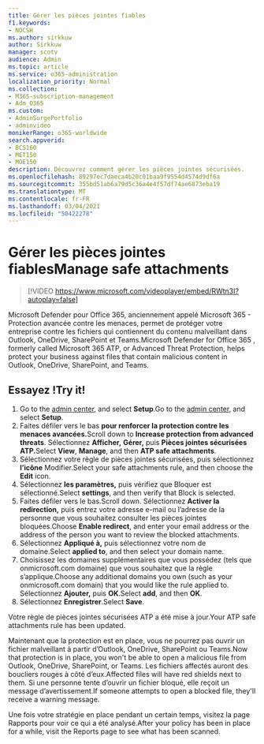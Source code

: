 ```yaml
---
title: Gérer les pièces jointes fiables
f1.keywords:
- NOCSH
ms.author: sirkkuw
author: Sirkkuw
manager: scotv
audience: Admin
ms.topic: article
ms.service: o365-administration
localization_priority: Normal
ms.collection:
- M365-subscription-management
- Adm_O365
ms.custom:
- AdminSurgePortfolio
- adminvideo
monikerRange: o365-worldwide
search.appverid:
- BCS160
- MET150
- MOE150
description: Découvrez comment gérer les pièces jointes sécurisées.
ms.openlocfilehash: 89297ec7daeca4b20c01baa9f9554d4574d9df6a
ms.sourcegitcommit: 355bd51ab6a79d5c36a4e4f57df74ae6873eba19
ms.translationtype: MT
ms.contentlocale: fr-FR
ms.lasthandoff: 03/04/2021
ms.locfileid: "50422278"
---
```

# <a name="manage-safe-attachments"></a><span data-ttu-id="8b31e-103">Gérer les pièces jointes fiables</span><span class="sxs-lookup"><span data-stu-id="8b31e-103">Manage safe attachments</span></span>

> [!VIDEO https://www.microsoft.com/videoplayer/embed/RWtn3I?autoplay=false]

<span data-ttu-id="8b31e-104">Microsoft Defender pour Office 365, anciennement appelé Microsoft 365 - Protection avancée contre les menaces, permet de protéger votre entreprise contre les fichiers qui contiennent du contenu malveillant dans Outlook, OneDrive, SharePoint et Teams.</span><span class="sxs-lookup"><span data-stu-id="8b31e-104">Microsoft Defender for Office 365 , formerly called Microsoft 365 ATP, or Advanced Threat Protection, helps protect your business against files that contain malicious content in Outlook, OneDrive, SharePoint, and Teams.</span></span>

## <a name="try-it"></a><span data-ttu-id="8b31e-105">Essayez !</span><span class="sxs-lookup"><span data-stu-id="8b31e-105">Try it!</span></span>

1. <span data-ttu-id="8b31e-106">Go to the [admin center](https://admin.microsoft.com), and select **Setup**.</span><span class="sxs-lookup"><span data-stu-id="8b31e-106">Go to the [admin center](https://admin.microsoft.com), and select **Setup**.</span></span>
1. <span data-ttu-id="8b31e-107">Faites défiler vers le bas **pour renforcer la protection contre les menaces avancées.**</span><span class="sxs-lookup"><span data-stu-id="8b31e-107">Scroll down to **Increase protection from advanced threats**.</span></span> <span data-ttu-id="8b31e-108">Sélectionnez **Afficher,** **Gérer,** puis **Pièces jointes sécurisées ATP.**</span><span class="sxs-lookup"><span data-stu-id="8b31e-108">Select **View**, **Manage**, and then **ATP safe attachments**.</span></span>
1. <span data-ttu-id="8b31e-109">Sélectionnez votre règle de pièces jointes sécurisées, puis sélectionnez **l’icône** Modifier.</span><span class="sxs-lookup"><span data-stu-id="8b31e-109">Select your safe attachments rule, and then choose the **Edit** icon.</span></span>
1. <span data-ttu-id="8b31e-110">Sélectionnez **les paramètres,** puis vérifiez que Bloquer est sélectionné.</span><span class="sxs-lookup"><span data-stu-id="8b31e-110">Select **settings**, and then verify that Block is selected.</span></span>
1. <span data-ttu-id="8b31e-111">Faites défiler vers le bas.</span><span class="sxs-lookup"><span data-stu-id="8b31e-111">Scroll down.</span></span> <span data-ttu-id="8b31e-112">Sélectionnez **Activer la redirection,** puis entrez votre adresse e-mail ou l’adresse de la personne que vous souhaitez consulter les pièces jointes bloquées.</span><span class="sxs-lookup"><span data-stu-id="8b31e-112">Choose **Enable redirect**, and enter your email address or the address of the person you want to review the blocked attachments.</span></span>
1. <span data-ttu-id="8b31e-113">Sélectionnez **Appliqué à,** puis sélectionnez votre nom de domaine.</span><span class="sxs-lookup"><span data-stu-id="8b31e-113">Select **applied to**, and then select your domain name.</span></span>
1. <span data-ttu-id="8b31e-114">Choisissez les domaines supplémentaires que vous possédez (tels que onmicrosoft.com domaine) que vous souhaitez que la règle s’applique.</span><span class="sxs-lookup"><span data-stu-id="8b31e-114">Choose any additional domains you own (such as your onmicrosoft.com domain) that you would like the rule applied to.</span></span> <span data-ttu-id="8b31e-115">Sélectionnez **Ajouter,** puis **OK**.</span><span class="sxs-lookup"><span data-stu-id="8b31e-115">Select **add**, and then **OK**.</span></span>
1. <span data-ttu-id="8b31e-116">Sélectionnez **Enregistrer**.</span><span class="sxs-lookup"><span data-stu-id="8b31e-116">Select **Save**.</span></span>

<span data-ttu-id="8b31e-117">Votre règle de pièces jointes sécurisées ATP a été mise à jour.</span><span class="sxs-lookup"><span data-stu-id="8b31e-117">Your ATP safe attachments rule has been updated.</span></span>

<span data-ttu-id="8b31e-118">Maintenant que la protection est en place, vous ne pourrez pas ouvrir un fichier malveillant à partir d’Outlook, OneDrive, SharePoint ou Teams.</span><span class="sxs-lookup"><span data-stu-id="8b31e-118">Now that protection is in place, you won't be able to open a malicious file from Outlook, OneDrive, SharePoint, or Teams.</span></span> <span data-ttu-id="8b31e-119">Les fichiers affectés auront des boucliers rouges à côté d’eux.</span><span class="sxs-lookup"><span data-stu-id="8b31e-119">Affected files will have red shields next to them.</span></span> <span data-ttu-id="8b31e-120">Si une personne tente d’ouvrir un fichier bloqué, elle reçoit un message d’avertissement.</span><span class="sxs-lookup"><span data-stu-id="8b31e-120">If someone attempts to open a blocked file, they'll receive a warning message.</span></span>

<span data-ttu-id="8b31e-121">Une fois votre stratégie en place pendant un certain temps, visitez la page Rapports pour voir ce qui a été analysé.</span><span class="sxs-lookup"><span data-stu-id="8b31e-121">After your policy has been in place for a while, visit the Reports page to see what has been scanned.</span></span>